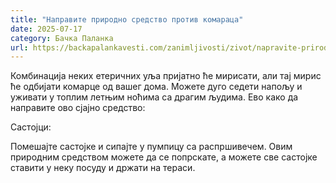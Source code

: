 ```yaml
---
title: "Направите природно средство против комараца"
date: 2025-07-17
category: Бачка Паланка
url: https://backapalankavesti.com/zanimljivosti/zivot/napravite-prirodno-sredstvo-protiv-komaraca/
---
```


Комбинација неких етеричних уља пријатно ће мирисати, али тај мирис ће одбијати комарце од вашег дома. Можете дуго седети напољу и уживати у топлим летњим ноћима са драгим људима. Ево како да направите ово сјајно средство:

Састојци:

Помешајте састојке и сипајте у пумпицу са распршивечем. Овим природним средством можете да се попрскате, а можете све састојке ставити у неку посуду и држати на тераси.
